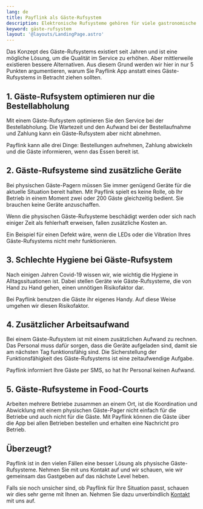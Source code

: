 ```yaml
---
lang: de
title: Payflink als Gäste-Rufsystem
description: Elektronische Rufsysteme gehören für viele gastronomische Betriebe längst zum Alltag. Der praktische Nutzen im Arbeitsalltag macht ein solches System für die moderne Gastronomie unverzichtbar.
keyword: gäste-rufsystem
layout: '@layouts/LandingPage.astro'
---
```


Das Konzept des Gäste-Rufsystems existiert seit Jahren und ist eine mögliche Lösung, um die Qualität im Service zu erhöhen. Aber mittlerweile existieren bessere Alternativen. Aus diesem Grund werden wir hier in nur 5 Punkten argumentieren, warum Sie Payflink App anstatt eines Gäste-Rufsystems in Betracht ziehen sollten.

## 1. Gäste-Rufsystem optimieren nur die Bestellabholung

Mit einem Gäste-Rufsystem optimieren Sie den Service bei der Bestellabholung. Die Wartezeit und den Aufwand bei der Bestellaufnahme und Zahlung kann ein Gäste-Rufsystem aber nicht abnehmen.

Payflink kann alle drei Dinge: Bestellungen aufnehmen, Zahlung abwickeln und die Gäste informieren, wenn das Essen bereit ist.

## 2. Gäste-Rufsysteme sind zusätzliche Geräte

Bei physischen Gäste-Pagern müssen Sie immer genügend Geräte für die aktuelle Situation bereit halten. Mit Payflink spielt es keine Rolle, ob Ihr Betrieb in einem Moment zwei oder 200 Gäste gleichzeitig bedient. Sie brauchen keine Geräte anzuschaffen.

Wenn die physischen Gäste-Rufsysteme beschädigt werden oder sich nach einiger Zeit als fehlerhaft erweisen, fallen zusätzliche Kosten an.

Ein Beispiel für einen Defekt wäre, wenn die LEDs oder die Vibration Ihres Gäste-Rufsystems nicht mehr funktionieren.

## 3. Schlechte Hygiene bei Gäste-Rufsystem

Nach einigen Jahren Covid-19 wissen wir, wie wichtig die Hygiene in Alltagssituationen ist. Dabei stellen Geräte wie Gäste-Rufsysteme, die von Hand zu Hand gehen, einen unnötigen Risikofaktor dar.

Bei Payflink benutzen die Gäste ihr eigenes Handy. Auf diese Weise umgehen wir diesen Risikofaktor.

## 4. Zusätzlicher Arbeitsaufwand

Bei einem Gäste-Rufsystem ist mit einem zusätzlichen Aufwand zu rechnen. Das Personal muss dafür sorgen, dass die Geräte aufgeladen sind, damit sie am nächsten Tag funktionsfähig sind. Die Sicherstellung der Funktionsfähigkeit des Gäste-Rufsystems ist eine zeitaufwendige Aufgabe.

Payflink informiert Ihre Gäste per SMS, so hat Ihr Personal keinen Aufwand.

## 5. Gäste-Rufsysteme in Food-Courts

Arbeiten mehrere Betriebe zusammen an einem Ort, ist die Koordination und Abwicklung mit einem physischen Gäste-Pager nicht einfach für die Betriebe und auch nicht für die Gäste. Mit Payflink können die Gäste über die App bei allen Betrieben bestellen und erhalten eine Nachricht pro Betrieb.

## Überzeugt?

Payflink ist in den vielen Fällen eine besser Lösung als physische Gäste-Rufsysteme. Nehmen Sie mit uns Kontakt auf und wir schauen, wie wir gemeinsam das Gastgeben auf das nächste Level heben.

Falls sie noch unsicher sind, ob Payflink für Ihre Situation passt, schauen wir dies sehr gerne mit Ihnen an. Nehmen Sie dazu unverbindlich [Kontakt](../kontakt/) mit uns auf.
